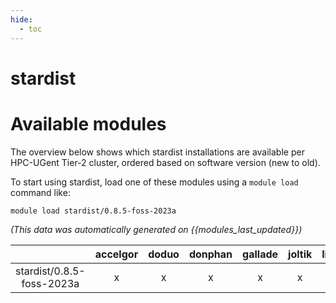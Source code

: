 ```yaml
---
hide:
  - toc
---
```


stardist
========

# Available modules


The overview below shows which stardist installations are available per HPC-UGent Tier-2 cluster, ordered based on software version (new to old).

To start using stardist, load one of these modules using a `module load` command like:

```shell
module load stardist/0.8.5-foss-2023a
```

*(This data was automatically generated on {{modules_last_updated}})*  

| |accelgor|doduo|donphan|gallade|joltik|litleo|shinx|
| :---: | :---: | :---: | :---: | :---: | :---: | :---: | :---: |
|stardist/0.8.5-foss-2023a|x|x|x|x|x|x|x|
